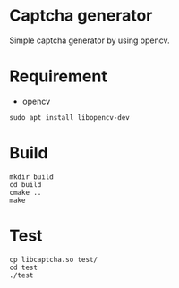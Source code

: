 # Captcha generator
Simple captcha generator by using opencv.

# Requirement
* opencv

```
sudo apt install libopencv-dev 
```

# Build

```
mkdir build
cd build
cmake ..
make
```

# Test

```
cp libcaptcha.so test/
cd test
./test
```

